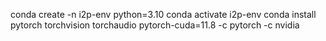conda create -n i2p-env python=3.10
conda activate i2p-env
conda install pytorch torchvision torchaudio pytorch-cuda=11.8 -c pytorch -c nvidia
